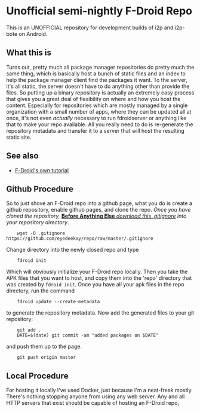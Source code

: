 Unofficial semi-nightly F-Droid Repo
====================================

This is an UNOFFICIAL repository for development builds of i2p and i2p-bote on
Android.

What this is
------------

Turns out, pretty much all package manager repositories do pretty much the same
thing, which is basically host a bunch of static files and an index to help the
package manager client find the packages it want. To the server, it's all
static, the server doesn't have to do anything other than provide the files. So
putting up a binary repository is actually an extremely easy process that gives
you a great deal of flexibility on where and how you host the content.
Especially for repositories which are mostly managed by a single organization
with a small number of apps, where they can be updated all at once, it's not
even *actually* necessary to run fdroidserver or anything like that to make your
repo available. All you really need to do is re-generate the repository metadata
and transfer it to a server that will host the resulting static site.

See also
--------

  * [F-Droid's own tutorial](https://f-droid.org/en/docs/Setup_an_F-Droid_App_Repo/)

Github Procedure
----------------

So to just shove an F-Droid repo into a github page, what you do is create a
github repository, enable github pages, and clone the repo. *Once you have*
*cloned the repository,* [**Before Anything Else** *download this .gitignore*](https://github.com/eyedeekay/repo/raw/master/.gitignore)
*into your repository directory*.

        wget -O .gitignore https://github.com/eyedeekay/repo/raw/master/.gitignore

Change directory
into the newly closed repo and type

        fdroid init

Which will obviously initialize your F-Droid repo locally. Then you take the APK
files that you want to host, and copy them into the 'repo' directory that was
created by ```fdroid init```. Once you have all your apk files in the repo
directory, run the command

        fdroid update --create-metadata

to generate the repository metadata. Now add the generated files to your git
repository:

        git add .
        DATE=$(date) git commit -am "added packages on $DATE"

and push them up to the page.

        git push origin master

Local Procedure
---------------

For hosting it locally I've used Docker, just because I'm a neat-freak mostly.
There's nothing stopping anyone from using any web server. Any and all HTTP
servers that exist should be capable of hosting an F-Droid repo,
